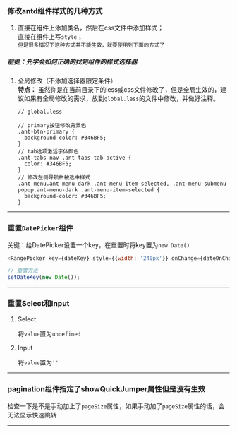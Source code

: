 <!--
 * @Date: 2020-08-31 14:47:26
 * @LastEditors: Lq
 * @LastEditTime: 2020-11-09 19:11:20
 * @FilePath: /learnningNotes/antd/index.md
-->
### 修改antd组件样式的几种方式
1. 直接在组件上添加类名，然后在css文件中添加样式；  
  直接在组件上写`style`；  
`但是很多情况下这种方式并不能生效，就要使用到下面的方式了`

##### 前提：先学会如何正确的找到组件的样式选择器
 


1. 全局修改（不添加选择器限定条件）  
   **特点：** 虽然你是在当前目录下的less或css文件修改了，但是全局生效的，建议如果有全局修改的需求，放到`global.less`的文件中修改，并做好注释。

    ```less
    // global.less

    // primary按钮修改背景色
    .ant-btn-primary {
      background-color: #346BF5;
    }
    // tab选项激活字体颜色
    .ant-tabs-nav .ant-tabs-tab-active {
      color: #346BF5;
    }
    // 修改左侧导航栏被选中样式
    .ant-menu.ant-menu-dark .ant-menu-item-selected, .ant-menu-submenu-popup.ant-menu-dark .ant-menu-item-selected {
      background-color: #346BF5;
    }
    ```

********************************

### 重置`DatePicker`组件

关键：给DatePicker设置一个key，在重置时将key置为`new Date()`

```js
<RangePicker key={dateKey} style={{width: '240px'}} onChange={dateOnChange} />

// 重置方法
setDateKey(new Date());
```

******************************

### 重置Select和Input

1. Select

    将`value`置为`undefined`

2. Input

    将`value`置为`''`

********************

### pagination组件指定了showQuickJumper属性但是没有生效

检查一下是不是手动加上了`pageSize`属性，如果手动加了`pageSize`属性的话，会无法显示快速跳转

*****************